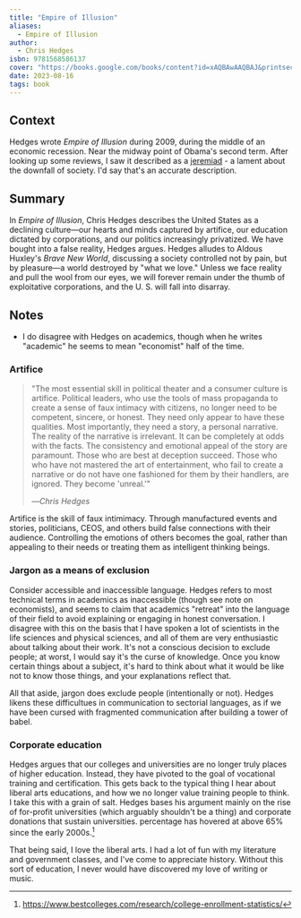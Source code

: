 ```yaml
---
title: "Empire of Illusion"
aliases:
  - Empire of Illusion
author:
  - Chris Hedges
isbn: 9781568586137
cover: "https://books.google.com/books/content?id=xAQBAwAAQBAJ&printsec=frontcover&img=1&zoom=1&edge=curl&source=gbs_api"
date: 2023-08-16
tags: book
---
```

## Context
Hedges wrote *Empire of Illusion* during 2009, during the middle of an economic recession. Near the midway point of Obama's second term. After looking up some reviews, I saw it described as a [jeremiad](https://en.wikipedia.org/wiki/Jeremiad) - a lament about the downfall of society. I'd say that's an accurate description.

## Summary
In *Empire of Illusion*, Chris Hedges describes the United States as a declining culture—our hearts and minds captured by artifice, our education dictated by corporations, and our politics increasingly privatized. We have bought into a false reality, Hedges argues.  Hedges alludes to Aldous Huxley's *Brave New World*, discussing a society controlled not by pain, but by pleasure—a world destroyed by "what we love." Unless we face reality and pull the wool from our eyes, we will forever remain under the thumb of exploitative corporations, and the U. S. will fall into disarray.

## Notes
- I do disagree with Hedges on academics, though when he writes "academic" he seems to mean "economist" half of the time.

### Artifice
> "The most essential skill in political theater and a consumer culture is artifice. Political leaders, who use the tools of mass propaganda to create a sense of faux intimacy with citizens, no longer need to be competent, sincere, or honest. They need only appear to have these qualities. Most importantly, they need a story, a personal narrative. The reality of the narrative is irrelevant. It can be completely at odds with the facts. The consistency and emotional appeal of the story are paramount. Those who are best at deception succeed. Those who who have not mastered the art of entertainment, who fail to create a narrative or do not have one fashioned for them by their handlers, are ignored. They become 'unreal.'"
> 
> —<cite>Chris Hedges</cite>

Artifice is the skill of faux intimimacy. Through manufactured events and stories, politicians, CEOS, and others build false connections with their audience. Controlling the emotions of others becomes the goal, rather than appealing to their needs or treating them as intelligent thinking beings.

### Jargon as a means of exclusion
Consider accessible and inaccessible language. Hedges refers to most technical terms in academics as inaccessible (though see note on economists), and seems to claim that academics "retreat" into the language of their field to avoid explaining or engaging in honest conversation. I disagree with this on the basis that I have spoken a lot of scientists in the life sciences and physical sciences, and all of them are very enthusiastic about talking about their work. It's not a conscious decision to exclude people; at worst, I would say it's the curse of knowledge. Once you know certain things about a subject, it's hard to think about what it would be like not to know those things, and your explanations reflect that.

All that aside, jargon does exclude people (intentionally or not). Hedges likens these difficultues in communication to sectorial languages, as if we have been cursed with fragmented communication after building a tower of babel.

### Corporate education
Hedges argues that our colleges and universities are no longer truly places of higher education. Instead, they have pivoted to the goal of vocational training and certification. This gets back to the typical thing I hear about liberal arts educations, and how we no longer value training people to think. I take this with a grain of salt. Hedges bases his argument mainly on the rise of for-profit universities (which arguably shouldn't be a thing) and corporate donations that sustain universities.  percentage has hovered at above 65% since the early 2000s.[^1]

That being said, I love the liberal arts. I had a lot of fun with my literature and government classes, and I've come to appreciate history. Without this sort of education, I never would have discovered my love of writing or music.

[^1]: https://www.bestcolleges.com/research/college-enrollment-statistics/